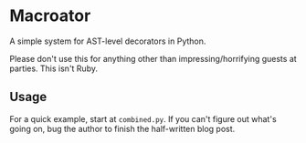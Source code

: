 # Macroator

A simple system for AST-level decorators in Python.

Please don't use this for anything other than impressing/horrifying guests at parties.
This isn't Ruby.

## Usage

For a quick example, start at `combined.py`. If you can't figure out what's going on,
bug the author to finish the half-written blog post.